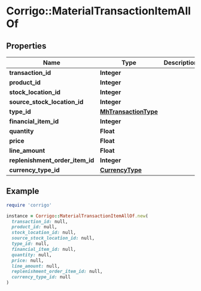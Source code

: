 # Corrigo::MaterialTransactionItemAllOf

## Properties

| Name | Type | Description | Notes |
| ---- | ---- | ----------- | ----- |
| **transaction_id** | **Integer** |  | [optional] |
| **product_id** | **Integer** |  | [optional] |
| **stock_location_id** | **Integer** |  | [optional] |
| **source_stock_location_id** | **Integer** |  | [optional] |
| **type_id** | [**MhTransactionType**](MhTransactionType.md) |  | [optional] |
| **financial_item_id** | **Integer** |  | [optional] |
| **quantity** | **Float** |  | [optional] |
| **price** | **Float** |  | [optional] |
| **line_amount** | **Float** |  | [optional] |
| **replenishment_order_item_id** | **Integer** |  | [optional] |
| **currency_type_id** | [**CurrencyType**](CurrencyType.md) |  | [optional] |

## Example

```ruby
require 'corrigo'

instance = Corrigo::MaterialTransactionItemAllOf.new(
  transaction_id: null,
  product_id: null,
  stock_location_id: null,
  source_stock_location_id: null,
  type_id: null,
  financial_item_id: null,
  quantity: null,
  price: null,
  line_amount: null,
  replenishment_order_item_id: null,
  currency_type_id: null
)
```

